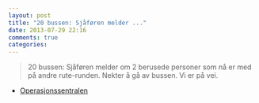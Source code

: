 ```yaml
---
layout: post
title: "20 bussen: Sjåføren melder ..."
date: 2013-07-29 22:16
comments: true
categories: 
---
```


> 20 bussen: Sjåføren melder om 2 berusede personer som nå er med på andre rute-runden. Nekter å gå av bussen. Vi er på vei.
- [Operasjonssentralen](https://twitter.com/oslopolitiops/status/362079126431080448)
